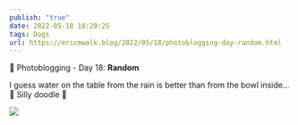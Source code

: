 ```yaml
---
publish: "true"
date: 2022-05-18 18:29:25
tags: Dogs
url: https://ericmwalk.blog/2022/05/18/photoblogging-day-random.html
---
```


📸 Photoblogging - Day 18: **Random**

I guess water on the table from the rain is better than from the bowl inside... 🤔 Silly doodle 🐶

![](https://ericmwalk.blog/uploads/2022/c14c88aece.jpg)
